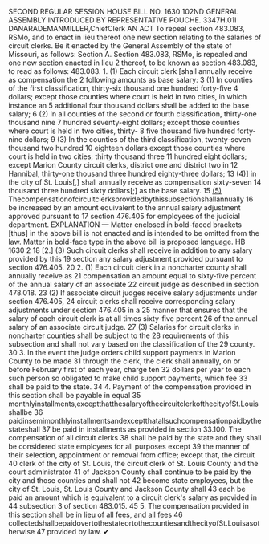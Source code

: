 SECOND REGULAR SESSION
HOUSE BILL NO. 1630
102ND GENERAL ASSEMBLY
INTRODUCED BY REPRESENTATIVE POUCHE.
3347H.01I DANARADEMANMILLER,ChiefClerk
AN ACT
To repeal section 483.083, RSMo, and to enact in lieu thereof one new section relating to the
salaries of circuit clerks.
Be it enacted by the General Assembly of the state of Missouri, as follows:
Section A. Section 483.083, RSMo, is repealed and one new section enacted in lieu
2 thereof, to be known as section 483.083, to read as follows:
483.083. 1. (1) Each circuit clerk [shall annually receive as compensation the
2 following amounts as base salary:
3 (1) In counties of the first classification, thirty-six thousand one hundred forty-five
4 dollars; except those counties where court is held in two cities, in which instance an
5 additional four thousand dollars shall be added to the base salary;
6 (2) In all counties of the second or fourth classification, thirty-one thousand nine
7 hundred seventy-eight dollars; except those counties where court is held in two cities, thirty-
8 five thousand five hundred forty-nine dollars;
9 (3) In the counties of the third classification, twenty-seven thousand two hundred
10 eighteen dollars except those counties where court is held in two cities; thirty thousand three
11 hundred eight dollars; except Marion County circuit clerks, district one and district two in
12 Hannibal, thirty-one thousand three hundred eighty-three dollars;
13 (4)] in the city of St. Louis[,] shall annually receive as compensation sixty-seven
14 thousand three hundred sixty dollars[;] as the base salary.
15 [(5)](2) Thecompensationofcircuitclerksprovidedbythissubsectionshallannually
16 be increased by an amount equivalent to the annual salary adjustment approved pursuant to
17 section 476.405 for employees of the judicial department.
EXPLANATION — Matter enclosed in bold-faced brackets [thus] in the above bill is not enacted and is
intended to be omitted from the law. Matter in bold-face type in the above bill is proposed language.
HB 1630 2
18 [2.] (3) Such circuit clerks shall receive in addition to any salary provided by this
19 section any salary adjustment provided pursuant to section 476.405.
20 2. (1) Each circuit clerk in a noncharter county shall annually receive as
21 compensation an amount equal to sixty-five percent of the annual salary of an associate
22 circuit judge as described in section 478.018.
23 (2) If associate circuit judges receive salary adjustments under section 476.405,
24 circuit clerks shall receive corresponding salary adjustments under section 476.405 in a
25 manner that ensures that the salary of each circuit clerk is at all times sixty-five percent
26 of the annual salary of an associate circuit judge.
27 (3) Salaries for circuit clerks in noncharter counties shall be subject to the
28 requirements of this subsection and shall not vary based on the classification of the
29 county.
30 3. In the event the judge orders child support payments in Marion County to be made
31 through the clerk, the clerk shall annually, on or before February first of each year, charge ten
32 dollars per year to each such person so obligated to make child support payments, which fee
33 shall be paid to the state.
34 4. Payment of the compensation provided in this section shall be payable in equal
35 monthlyinstallments,exceptthatthesalaryofthecircuitclerkofthecityofSt.Louisshallbe
36 paidinsemimonthlyinstallmentsandexceptthatallsuchcompensationpaidbythestateshall
37 be paid in installments as provided in section 33.100. The compensation of all circuit clerks
38 shall be paid by the state and they shall be considered state employees for all purposes except
39 the manner of their selection, appointment or removal from office; except that, the circuit
40 clerk of the city of St. Louis, the circuit clerk of St. Louis County and the court administrator
41 of Jackson County shall continue to be paid by the city and those counties and shall not
42 become state employees, but the city of St. Louis, St. Louis County and Jackson County shall
43 each be paid an amount which is equivalent to a circuit clerk's salary as provided in
44 subsection 3 of section 483.015.
45 5. The compensation provided in this section shall be in lieu of all fees, and all fees
46 collectedshallbepaidovertothestateortothecountiesandthecityofSt.Louisasotherwise
47 provided by law.
✔
